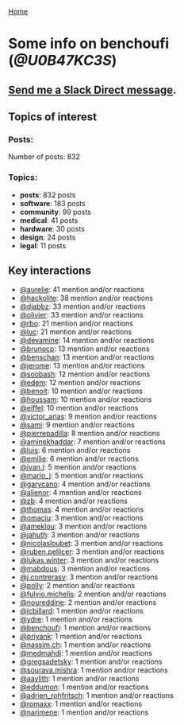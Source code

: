 [Home](https://kelu124.github.io/echommunity/)

# Some info on __benchoufi__ (_@U0B47KC3S_)


## [Send me a Slack Direct message](https://echopen.slack.com/messages/@benchoufi/).

## Topics of interest

### Posts: 

Number of posts: 832

### Topics:

* __posts__: 832 posts
* __software__: 183 posts
* __community__: 99 posts
* __medical__: 41 posts
* __hardware__: 30 posts
* __design__: 24 posts
* __legal__: 11 posts

## Key interactions 

* [@aurelie](./U37GZRZU6.md): 41 mention and/or reactions
* [@hackolite](./U20C8CKTL.md): 38 mention and/or reactions
* [@djabbz](./U2PFHNN3C.md): 33 mention and/or reactions
* [@olivier](./U04DFTZ7D.md): 33 mention and/or reactions
* [@rbo](./U38HVMZ6K.md): 21 mention and/or reactions
* [@luc](./U0AAL4W13.md): 21 mention and/or reactions
* [@devamine](./U2X7189QR.md): 14 mention and/or reactions
* [@brunocp](./U33817K25.md): 13 mention and/or reactions
* [@benschan](./U1PKXQVDW.md): 13 mention and/or reactions
* [@jerome](./U07UEJC2H.md): 13 mention and/or reactions
* [@soobash](./U1PAGSKGU.md): 12 mention and/or reactions
* [@edem](./U34N7NQNR.md): 12 mention and/or reactions
* [@benoit](./U0GMX7QUB.md): 10 mention and/or reactions
* [@houssam](./U2Y7FPEUB.md): 10 mention and/or reactions
* [@eiffel](./U3GHS132Q.md): 10 mention and/or reactions
* [@victor_arias](./U32FZ0QLX.md): 9 mention and/or reactions
* [@sami](./U2MF267L2.md): 9 mention and/or reactions
* [@pierrepadilla](./U2X419KJS.md): 8 mention and/or reactions
* [@aminekhaddar](./U2XLJS5L0.md): 7 mention and/or reactions
* [@luis](./U34231VFH.md): 6 mention and/or reactions
* [@emilie](./U0FN1B8KD.md): 6 mention and/or reactions
* [@ivan.l](./U3CDR25JP.md): 5 mention and/or reactions
* [@mario_j](./U32UWGGN9.md): 5 mention and/or reactions
* [@garycano](./U31UCUFPW.md): 4 mention and/or reactions
* [@alienor](./U1N5Q9334.md): 4 mention and/or reactions
* [@zb](./U1P9ARRU3.md): 4 mention and/or reactions
* [@thomas](./U2Q4137LL.md): 4 mention and/or reactions
* [@omaciu](./U3J40RUDT.md): 3 mention and/or reactions
* [@ameklou](./U32AR6TED.md): 3 mention and/or reactions
* [@jahuth](./U3FCS2UP3.md): 3 mention and/or reactions
* [@nicolasloubet](./U04H8570R.md): 3 mention and/or reactions
* [@ruben.pellicer](./U32V2JWFJ.md): 3 mention and/or reactions
* [@lukas.winter](./U352MKG4V.md): 3 mention and/or reactions
* [@mabdous](./U2YN8FREG.md): 3 mention and/or reactions
* [@j.contrerasv](./U336DPZV4.md): 3 mention and/or reactions
* [@polly](./U24BZF8UR.md): 2 mention and/or reactions
* [@fulvio.michelis](./U3D9HA0N4.md): 2 mention and/or reactions
* [@noureddine](./U38TWKY9Y.md): 2 mention and/or reactions
* [@jcbillard](./U3GQS8JTZ.md): 1 mention and/or reactions
* [@ydre](./U2404BG5N.md): 1 mention and/or reactions
* [@benchoufi](./U0B47KC3S.md): 1 mention and/or reactions
* [@priyank](./U23D8HAC9.md): 1 mention and/or reactions
* [@nassim.ch](./U1NM17NHF.md): 1 mention and/or reactions
* [@medmahdi](./U36QEPF51.md): 1 mention and/or reactions
* [@gregsadetsky](./U0KLG7CP8.md): 1 mention and/or reactions
* [@sourava.mishra](./U3CV9P9NH.md): 1 mention and/or reactions
* [@aaylith](./U3ARRLDQ8.md): 1 mention and/or reactions
* [@eddumon](./U3HH0CEAW.md): 1 mention and/or reactions
* [@adrien_rohfritsch](./U2PTWF6SX.md): 1 mention and/or reactions
* [@romaxx](./U35LGETA4.md): 1 mention and/or reactions
* [@narimene](./U1NTT0ZPH.md): 1 mention and/or reactions
